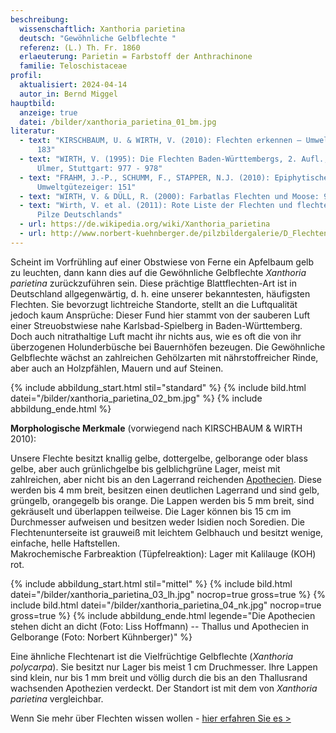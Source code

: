 ```yaml
---
beschreibung:
  wissenschaftlich: Xanthoria parietina
  deutsch: "Gewöhnliche Gelbflechte "
  referenz: (L.) Th. Fr. 1860
  erlaeuterung: Parietin = Farbstoff der Anthrachinone
  familie: Teloschistaceae
profil:
  aktualisiert: 2024-04-14
  autor_in: Bernd Miggel
hauptbild:
  anzeige: true
  datei: /bilder/xanthoria_parietina_01_bm.jpg
literatur:
  - text: "KIRSCHBAUM, U. & WIRTH, V. (2010): Flechten erkennen – Umwelt bewerten:
      183"
  - text: "WIRTH, V. (1995): Die Flechten Baden-Württembergs, 2. Aufl., 1006 S.;
      Ulmer, Stuttgart: 977 - 978"
  - text: "FRAHM, J.-P., SCHUMM, F., STAPPER, N.J. (2010): Epiphytische Flechten als
      Umweltgütezeiger: 151"
  - text: "WIRTH, V. & DÜLL, R. (2000): Farbatlas Flechten und Moose: 90"
  - text: "Wirth, V. et al. (2011): Rote Liste der Flechten und flechtenbewohnende
      Pilze Deutschlands"
  - url: https://de.wikipedia.org/wiki/Xanthoria_parietina
  - url: http://www.norbert-kuehnberger.de/pilzbildergalerie/D_Flechten-Lichenes_-_226_Arten/pilzbilder-xanthoria_parietina_1cjpg-stopp.htm
---
```

Scheint im Vorfrühling auf einer Obstwiese von Ferne ein Apfelbaum gelb zu leuchten, dann kann dies auf die Gewöhnliche Gelbflechte *Xanthoria parietina* zurückzuführen sein. Diese prächtige Blattflechten-Art ist in Deutschland allgegenwärtig, d. h. eine unserer bekanntesten, häufigsten Flechten. Sie bevorzugt lichtreiche Standorte, stellt an die Luftqualität jedoch kaum Ansprüche: Dieser Fund hier stammt von der sauberen Luft einer Streuobstwiese nahe Karlsbad-Spielberg in Baden-Württemberg. Doch auch nitrathaltige Luft macht ihr nichts aus, wie es oft die von ihr überzogenen Holunderbüsche bei Bauernhöfen bezeugen. Die Gewöhnliche Gelbflechte wächst an zahlreichen Gehölzarten mit nährstoffreicher Rinde, aber auch an Holzpfählen, Mauern und auf Steinen.

{% include abbildung_start.html stil="standard" %}
{% include bild.html datei="/bilder/xanthoria_parietina_02_bm.jpg" %}
{% include abbildung_ende.html %}

**Morphologische Merkmale** (vorwiegend nach KIRSCHBAUM & WIRTH 2010):

Unsere Flechte besitzt knallig gelbe, dottergelbe, gelborange oder blass gelbe, aber auch grünlichgelbe bis gelblichgrüne Lager, meist mit zahlreichen, aber nicht bis an den Lagerrand reichenden [Apothecien](Apothecien "Glossar"). Diese werden bis 4 mm breit, besitzen einen deutlichen Lagerrand und sind gelb, grüngelb, orangegelb bis orange. Die Lappen werden bis 5 mm breit, sind gekräuselt und überlappen teilweise. Die Lager können bis 15 cm im Durchmesser aufweisen und besitzen weder Isidien noch Soredien. Die Flechtenunterseite ist grauweiß mit leichtem Gelbhauch und besitzt wenige, einfache, helle Haftstellen.\
Makrochemische Farbreaktion (Tüpfelreaktion): Lager mit Kalilauge (KOH) rot.

{% include abbildung_start.html stil="mittel" %}
{% include bild.html datei="/bilder/xanthoria_parietina_03_lh.jpg" nocrop=true gross=true %}
{% include bild.html datei="/bilder/xanthoria_parietina_04_nk.jpg" nocrop=true gross=true %}
{% include abbildung_ende.html legende="Die Apothecien stehen dicht an dicht (Foto: Liss Hoffmann) -- Thallus und Apothecien in Gelborange (Foto: Norbert Kühnberger)" %}

Eine ähnliche Flechtenart ist die Vielfrüchtige Gelbflechte (*Xanthoria polycarpa*). Sie besitzt nur Lager bis meist 1 cm Druchmesser. Ihre Lappen sind klein, nur bis 1 mm breit und völlig durch die bis an den Thallusrand wachsenden Apothezien verdeckt. Der Standort ist mit dem von *Xanthoria parietina* vergleichbar.

Wenn Sie mehr über Flechten wissen wollen - [hier erfahren Sie es >](/verwandt/flechten)